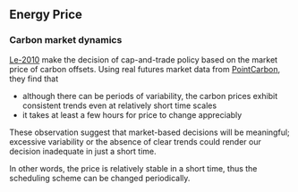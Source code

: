 Energy Price
---

### Carbon market dynamics
[Le-2010](https://github.com/hxwang/Seminar/blob/master/Paper-Summary/LeB10_Managing-the-cost-energy-consumption-and-carbon-print-of-internet-services.md) make the decision of cap-and-trade policy based on the market price of carbon offsets. Using real futures market data from [PointCarbon](https://github.com/hxwang/Seminar/blob/master/Paper-Summary/traces/PointCarbon.md), they find that
- although there can be periods of variability, the carbon prices exhibit consistent trends even at relatively short time scales
- it takes at least a few hours for price to change appreciably

These observation suggest that market-based decisions will be meaningful; excessive variability or the absence of clear trends could render our decision inadequate in just a short time.

In other words, the price is relatively stable in a short time, thus the scheduling scheme can be changed periodically.
